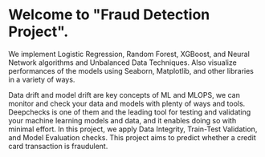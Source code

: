 # Welcome to "Fraud Detection Project".

We implement Logistic Regression, Random Forest, XGBoost, and Neural Network algorithms and Unbalanced Data Techniques. Also visualize performances of the models using Seaborn, Matplotlib, and other libraries in a variety of ways.

Data drift and model drift are key concepts of ML and MLOPS, we can monitor and check your data and models with plenty of ways and tools. Deepchecks is one of them and the leading tool for testing and validating your machine learning models and data, and it enables doing so with minimal effort. In this project, we apply Data Integrity, Train-Test Validation, and Model Evaluation checks.
This project aims to predict whether a credit card transaction is fraudulent. 
